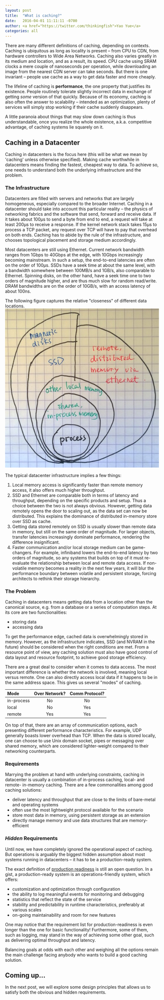 ```yaml
---
layout: post
title:  "What is caching?"
date:   2016-04-01 11:11:11 -0700
author: <a href="https://twitter.com/thinkingfish">Yao Yue</a>
categories: all
---
```


There are many different definitions of caching, depending on contexts. Caching is ubiquitous as long as locality is present – from CPU to CDN, from hardware controllers to Wide Area Networks. Caching also varies greatly in its medium and location, and as a result, its speed. CPU cache using SRAM clocks a mere couple of nanoseconds per operation, while downloading an image from the nearest CDN server can take seconds. But there is one invariant – people use cache as a way to get data faster and more cheaply.

The lifeline of caching is **performance**, the one property that justifies its existence. People routinely tolerate slightly incorrect data in exchange of getting *some* version of that quickly. Because of its economy, caching is also often the answer to scalability – intended as an optimization, plenty of services will simply stop working if their cache suddenly disappears.

A little paranoia about things that may slow down caching is thus understandable, once you realize the whole existence, a.k.a. competitive advantage, of caching systems lie squarely on it.

## Caching in a Datacenter

Caching in datacenters is the focus here (this will be what we mean by 'caching' unless otherwise specified). Making cache worthwhile in datacenters means finding the fastest, cheapest way to data. To achieve so, one needs to understand both the underlying infrastructure and the problem.

### The Infrastructure

Datacenters are filled with servers and networks that are largely homogeneous, especially compared to the broader Internet. Caching in a datacenter should take into account this particular reality – the physics of networking fabrics and the software that send, forward and receive data. If it takes about 100μs to send a byte from end to end, a request will take at least 200μs to receive a response. If the kernel network stack takes 15μs to process a TCP packet, any request over TCP will have to pay that overhead on both ends. Caching has to abide by the rule of the infrastructure, and chooses topological placement and storage medium accordingly.

Most datacenters are still using Ethernet. Current network bandwidth ranges from 1Gbps to 40Gbps at the edge, with 10Gbps increasingly becoming mainstream. In such a setup, the end-to-end latencies are often on the order of 100μs. SSDs have a seek time at about the same level, with a bandwidth somewhere between 100MB/s and 1GB/s, also comparable to Ethernet. Spinning disks, on the other hand, have a seek time one to two orders of magnitude higher, and are thus much slow for random read/write. DRAM bandwidths are on the order of 10GB/s, with an access latency of about 100ns.

The following figure captures the relative "closeness" of different data locations.
  ![data access speed](/assets/img/data_access_speed.jpg)


The typical datacenter infrastructure implies a few things:

1. Local memory access is significantly faster than remote memory access, it also offers much higher throughput.
2. SSD and Ethernet are comparable both in terms of latency and throughput, depending on the specific products and setup. Thus a choice between the two is not always obvious. However, getting data remotely opens the door to scaling out, as the data set can now be distributed. This explains the dominance of distributed in-memory store over SSD as cache.
3. Getting data stored remotely on SSD is usually slower than remote data in memory, but still on the same order of magnitude. For larger objects, transfer latencies increasingly dominate performance, rendering the difference insignificant.
4. Faster communication and/or local storage medium can be game-changers. For example, infiniband lowers the end-to-end latency by two orders of magnitude, so any systems that builds on top of it must re-evaluate the relationship between local and remote data access. If non-volatile memory becomes a reality in the next few years, it will blur the performance boundary between volatile and persistent storage, forcing architects to rethink their storage hierarchy.

### The Problem

Caching in datacenters means getting data from a location other than the canonical source, e.g. from a database or a series of computation steps. At its core are two functionalities:

* storing data
* accessing data

To get the performance edge, cached data is overwhelmingly stored in memory. However, as the infrastructure indicates, SSD (and NVRAM in the future) should be considered when the right conditions are met. From a resource point of view, any caching solution must also have good control of data layout and resource footprint, to achieve good storage efficiency.

There are a great deal to consider when it comes to data access. The most important difference is whether the network is involved, meaning local versus remote. One can also directly access local data if it happens to be in the same address space. This gives us several "modes" of caching.

| Mode       | Over Network?   | Comm Protocol? |
| :--------- |:---------------:|:--------------:|
| in-process | No              | No             |
| local      | No              | Yes            |
| remote     | Yes             | Yes            |


On top of that, there are an array of communication options, each presenting different performance characteristics. For example, UDP generally boasts lower overhead than TCP. When the data is stored locally, one can choose to use Unix domain socket, pipes or messaging over shared memory, which are considered lighter-weight compared to their networking counterparts.

### Requirements

Marrying the problem at hand with underlying constraints, caching in datacenter is usually a combination of in-process caching, local- and remote- in-memory caching. There are a few commonalities among good caching solutions:

* deliver latency and throughput that are close to the limits of bare-metal and operating systems
* often use the most lightweight protocol available for the scenario
* store most data in memory, using persistent storage as an extension
* directly manage memory and use data structures that are memory-efficient

### *Hidden* Requirements

Until now, we have completely ignored the operational aspect of caching. But operations is arguably the biggest hidden assumption about most systems running in datacenters – it has to be a production-ready system.

The exact definition of [production readiness](http://programmers.stackexchange.com/questions/61726/define-production-ready) is still an open question. In a gist, a production-ready system is an operations-friendly system, which offers:

* customization and optimization through configuration
* the ability to log meaningful events for monitoring and debugging
* statistics that reflect the state of the service
* stability and predictability in runtime characteristics, preferably at various scales
* on-going maintainability and room for new features

One may notice that the requirement list for production-readiness is even longer than the one for basic functionality! Furthermore, some of them, such as logging, may stand in the way of achieving some other goal, such as delivering optimal throughput and latency.

Balancing goals at odds with each other and weighing all the options remain the main challenge facing anybody who wants to build a good caching solution.

## Coming up...

In the next post, we will explore some design principles that allows us to satisfy both the obvious and hidden requirements.
